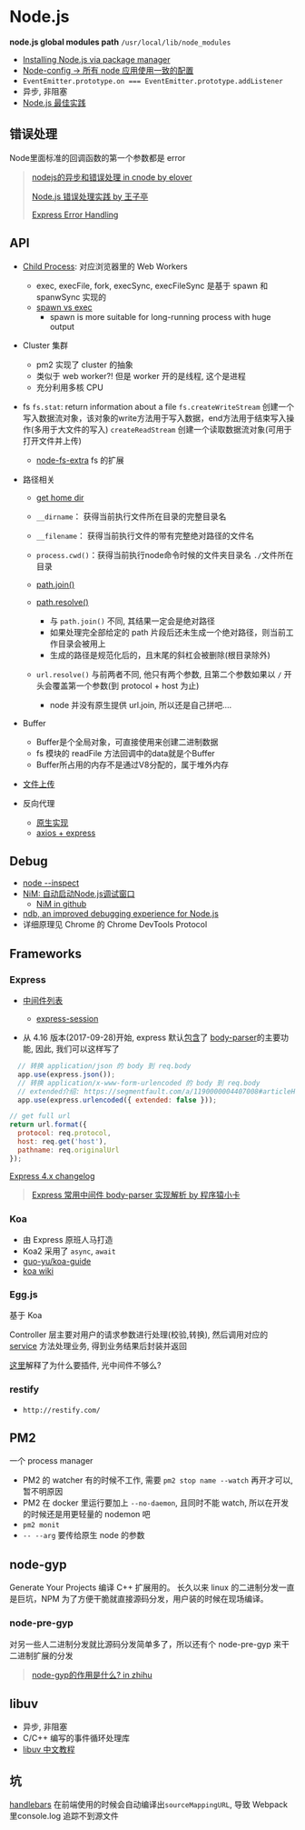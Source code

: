 # Node.js

**node.js global modules path** `/usr/local/lib/node_modules`

* [Installing Node.js via package manager](https://nodejs.org/en/download/package-manager/)
* [Node-config -> 所有 node 应用使用一致的配置](https://github.com/lorenwest/node-config)
* `EventEmitter.prototype.on === EventEmitter.prototype.addListener`
* 异步, 非阻塞
* [Node.js 最佳实践](https://github.com/goldbergyoni/nodebestpractices/blob/master/README.chinese.md)

## 错误处理

Node里面标准的回调函数的第一个参数都是 error

> [nodejs的异步和错误处理 in cnode by elover](https://cnodejs.org/topic/56aad41a26d02fc6626bb369)
>
> [Node.js 错误处理实践 by 王子亭](https://jysperm.me/2016/10/nodejs-error-handling/)
>
> [Express Error Handling](https://expressjs.com/en/guide/error-handling.html)

## API

* [Child Process](https://nodejs.org/api/child_process.html): 对应浏览器里的 Web Workers
  * exec, execFile, fork, execSync, execFileSync 是基于 spawn 和 spanwSync 实现的
  * [spawn vs exec](https://stackoverflow.com/questions/48698234/node-js-spawn-vs-execute)
    * spawn is more suitable for long-running process with huge output
  
* Cluster 集群
  * pm2 实现了 cluster 的抽象
  * 类似于 web worker?! 但是 worker 开的是线程, 这个是进程
  * 充分利用多核 CPU
  
* fs
  `fs.stat`: return information about a file
  `fs.createWriteStream` 创建一个写入数据流对象，该对象的write方法用于写入数据，end方法用于结束写入操作(多用于大文件的写入)
  `createReadStream` 创建一个读取数据流对象(可用于打开文件并上传)
  
  * [node-fs-extra](https://github.com/jprichardson/node-fs-extra) fs 的扩展
  
* 路径相关
  
  * [get home dir](https://nodejs.org/api/os.html#os_os_homedir)
  * `__dirname`：    获得当前执行文件所在目录的完整目录名
  * `__filename`：   获得当前执行文件的带有完整绝对路径的文件名
  * `process.cwd()`：获得当前执行node命令时候的文件夹目录名
    `./`文件所在目录
  
  * [path.join()](http://nodejs.cn/api/path.html#path_path_join_paths)
  * [path.resolve()](http://nodejs.cn/api/path.html#path_path_resolve_paths)
    * 与 `path.join()` 不同, 其结果一定会是绝对路径
    * 如果处理完全部给定的 path 片段后还未生成一个绝对路径，则当前工作目录会被用上
    * 生成的路径是规范化后的，且末尾的斜杠会被删除(根目录除外)
  * `url.resolve()` 与前两者不同, 他只有两个参数, 且第二个参数如果以 `/` 开头会覆盖第一个参数(到 protocol + host 为止)
    * node 并没有原生提供 url.join, 所以还是自己拼吧....
  
* Buffer
  * Buffer是个全局对象，可直接使用来创建二进制数据
  * fs 模块的 readFile 方法回调中的data就是个Buffer
  * Buffer所占用的内存不是通过V8分配的，属于堆外内存
  
* [文件上传](2018-05-15-file.md#文件上传)

* 反向代理

  * [原生实现](https://github.com/pbdm/playground/blob/master/nodejs/cors-proxy-querystring.js)
  * [axios + express](https://github.com/pbdm/playground/blob/master/nodejs/proxy-axios-express.js)

## Debug

* [node --inspect](https://medium.com/@paul_irish/debugging-node-js-nightlies-with-chrome-devtools-7c4a1b95ae27)
* [NiM: 自动启动Node.js调试窗口](https://chrome.google.com/webstore/detail/nodejs-v8-inspector-manag/gnhhdgbaldcilmgcpfddgdbkhjohddkj)
  * [NiM in github](https://github.com/june07/NiM)
* [ndb, an improved debugging experience for Node.js](https://github.com/GoogleChromeLabs/ndb)
* 详细原理见 Chrome 的 Chrome DevTools Protocol

## Frameworks

### Express

* [中间件列表](http://expressjs.com/en/resources/middleware.html)
  * [express-session](https://github.com/expressjs/session)

* 从 4.16 版本(2017-09-28)开始, express 默认[包含](https://www.reddit.com/r/javascript/comments/78jjna/express_now_includes_bodyparser_middleware_by/)了 [body-parser](https://github.com/expressjs/body-parser)的主要功能, 因此, 我们可以这样写了

```javascript
  // 转换 application/json 的 body 到 req.body
  app.use(express.json());
  // 转换 application/x-www-form-urlencoded 的 body 到 req.body
  // extended介绍: https://segmentfault.com/a/1190000004407008#articleHeader2
  app.use(express.urlencoded({ extended: false }));
```

```javascript
// get full url
return url.format({
  protocol: req.protocol,
  host: req.get('host'),
  pathname: req.originalUrl
});
```

[Express 4.x changelog](https://expressjs.com/en/changelog/4x.html)

> [Express 常用中间件 body-parser 实现解析 by 程序猿小卡](http://www.cnblogs.com/chyingp/p/nodejs-learning-express-body-parser.html)

### Koa

* 由 Express 原班人马打造
* Koa2 采用了 `async`, `await` 
* [guo-yu/koa-guide](https://github.com/guo-yu/koa-guide)
* [koa wiki](https://github.com/koajs/koa/wiki)

### Egg.js

基于 Koa

 Controller 层主要对用户的请求参数进行处理(校验,转换), 然后调用对应的 [service](https://eggjs.org/zh-cn/basics/service.html) 方法处理业务, 得到业务结果后封装并返回

[这里](https://eggjs.org/zh-cn/basics/plugin.html#为什么要插件)解释了为什么要插件, 光中间件不够么?

### restify

* `http://restify.com/`

## PM2

一个 process manager

* PM2 的 watcher 有的时候不工作, 需要 `pm2 stop name --watch` 再开才可以, 暂不明原因
* PM2 在 docker 里运行要加上 `--no-daemon`, 且同时不能 watch, 所以在开发的时候还是用更轻量的 nodemon 吧
* `pm2 monit`
* `-- --arg` 要传给原生 node 的参数

## node-gyp

Generate Your Projects
编译 C++ 扩展用的。
长久以来 linux 的二进制分发一直是巨坑，NPM 为了方便干脆就直接源码分发，用户装的时候在现场编译。

### node-pre-gyp

对另一些人二进制分发就比源码分发简单多了，所以还有个 node-pre-gyp 来干二进制扩展的分发

> [node-gyp的作用是什么? in zhihu](https://www.zhihu.com/question/36291768)

## libuv

* 异步, 非阻塞
* C/C++ 编写的事件循环处理库
* [libuv 中文教程](https://luohaha.github.io/Chinese-uvbook/index.html)

## 坑

[handlebars](https://handlebarsjs.com/) 在前端使用的时候会自动编译出`sourceMappingURL`, 导致 Webpack 里console.log 追踪不到源文件

